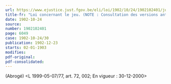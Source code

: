 ```yaml
---
url: https://www.ejustice.just.fgov.be/eli/loi/1902/10/24/1902102401/justel
title-fr: "Loi concernant le jeu. (NOTE : Consultation des versions antérieures à partir du 01-01-1990 et mis à jour au 30-12-1999)"
date: 1902-10-24
source:
number: 1902102401
page: 6049
case: 1902-10-24/30
publication: 1902-12-23
starts: 02-01-1903
modifies:
pdf-original:
pdf-consolidated:
---
```


(Abrogé) <L 1999-05-07/77, art. 72, 002;  En vigueur :  30-12-2000>
